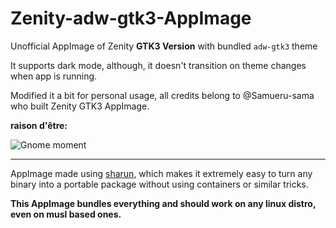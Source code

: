# Zenity-adw-gtk3-AppImage
Unofficial AppImage of Zenity **GTK3 Version** with bundled `adw-gtk3` theme

It supports dark mode, although, it doesn't transition on theme changes when app is running.

Modified it a bit for personal usage, all credits belong to @Samueru-sama who built Zenity GTK3 AppImage.

**raison d'être:** 

![Gnome moment](https://github.com/Samueru-sama/Zenity-GTK3-AppImage/assets/36420837/3e5586a2-f21d-4e96-89c9-3becc1642fdc)

---------------------------------------------------------------

AppImage made using [sharun](https://github.com/VHSgunzo/sharun), which makes it extremely easy to turn any binary into a portable package without using containers or similar tricks.

**This AppImage bundles everything and should work on any linux distro, even on musl based ones.**
